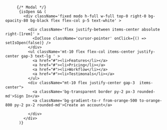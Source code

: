          {/* Modal */}
          {isOpen && (
            <div className='fixed modo h-full w-full top-0 right-0 bg-opacity-80 bg-black flex flex-col p-5 text-white' >

              <div className='flex justify-between items-center absolute right-[1rem]' >
                <IoClose className='cursor-pointer' onClick={() => setIsOpen(false)} />
              </div>
              <ul className='mt-10 flex flex-col items-center justify-center gap-3 text-lg ' >
                <a href="#"><li>Features</li></a>
                <a href="#"><li>Pricing</li></a>
                <a href="#"><li>Workflow</li></a>
                <a href="#"><li>Testimonals</li></a>
              </ul>
              <div className="mt-10 flex justify-center gap-3  items-center">
                <a className='bg-transparent border py-2 px-3 rounded-md'>Sign In</a>
                <a className='bg-gradient-to-r from-orange-500 to-orange-800 py-2 px-2 rounded-md'>Create an account</a>

              </div>
            </div>
          )}